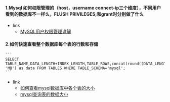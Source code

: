 #### 1.Mysql 如何权限管理的（host，username connect-ip三个维度），不同用户看到的数据库不一样么，FLUSH PRIVILEGES;和grant时分别做了什么
*   link
    *   [MySQL用户权限管理详解](http://www.jb51.net/article/87979.htm)
#### 2.如何快速查看整个数据库每个表的行数和存储
    ```
    SELECT TABLE_NAME,DATA_LENGTH+INDEX_LENGTH,TABLE_ROWS,concat(round((DATA_LENGTH+INDEX_LENGTH)/1024/1024,2), 'MB') as data FROM TABLES WHERE TABLE_SCHEMA='mysql';
    ```
*   link
    *   [如何查看mysql数据库中各个表的大小](https://blog.csdn.net/dufufd/article/details/77604620)
    *   [mysql查询表的数据大小](https://www.cnblogs.com/diandiandidi/p/5582309.html)
